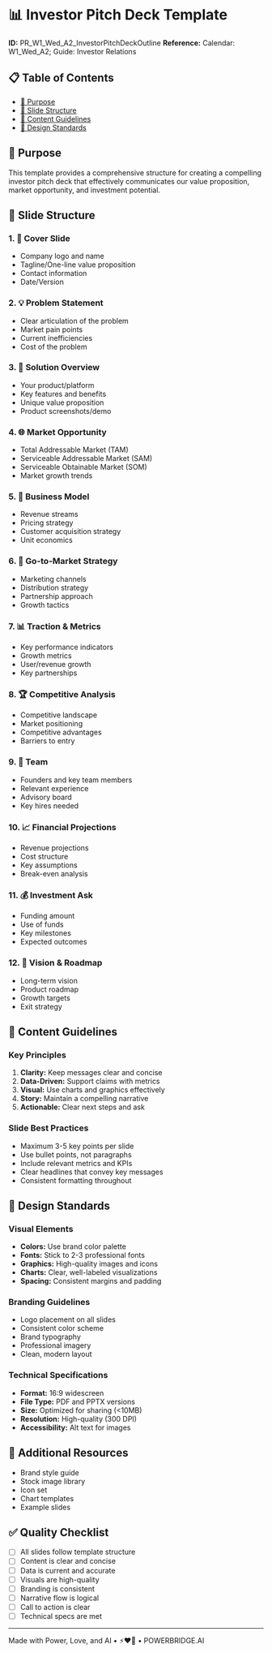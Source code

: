 # 📊 Investor Pitch Deck Template

**ID:** PR_W1_Wed_A2_InvestorPitchDeckOutline
**Reference:** Calendar: W1_Wed_A2; Guide: Investor Relations

## 📋 Table of Contents
- [🎯 Purpose](#-purpose)
- [📑 Slide Structure](#-slide-structure)
- [📝 Content Guidelines](#-content-guidelines)
- [🎨 Design Standards](#-design-standards)

## 🎯 Purpose
This template provides a comprehensive structure for creating a compelling investor pitch deck that effectively communicates our value proposition, market opportunity, and investment potential.

## 📑 Slide Structure

### 1. 🚀 Cover Slide
- Company logo and name
- Tagline/One-line value proposition
- Contact information
- Date/Version

### 2. 💡 Problem Statement
- Clear articulation of the problem
- Market pain points
- Current inefficiencies
- Cost of the problem

### 3. 🎯 Solution Overview
- Your product/platform
- Key features and benefits
- Unique value proposition
- Product screenshots/demo

### 4. 🌐 Market Opportunity
- Total Addressable Market (TAM)
- Serviceable Addressable Market (SAM)
- Serviceable Obtainable Market (SOM)
- Market growth trends

### 5. 💼 Business Model
- Revenue streams
- Pricing strategy
- Customer acquisition strategy
- Unit economics

### 6. 🔄 Go-to-Market Strategy
- Marketing channels
- Distribution strategy
- Partnership approach
- Growth tactics

### 7. 📊 Traction & Metrics
- Key performance indicators
- Growth metrics
- User/revenue growth
- Key partnerships

### 8. 🏆 Competitive Analysis
- Competitive landscape
- Market positioning
- Competitive advantages
- Barriers to entry

### 9. 👥 Team
- Founders and key team members
- Relevant experience
- Advisory board
- Key hires needed

### 10. 📈 Financial Projections
- Revenue projections
- Cost structure
- Key assumptions
- Break-even analysis

### 11. 💰 Investment Ask
- Funding amount
- Use of funds
- Key milestones
- Expected outcomes

### 12. 🎯 Vision & Roadmap
- Long-term vision
- Product roadmap
- Growth targets
- Exit strategy

## 📝 Content Guidelines

### Key Principles
1. **Clarity:** Keep messages clear and concise
2. **Data-Driven:** Support claims with metrics
3. **Visual:** Use charts and graphics effectively
4. **Story:** Maintain a compelling narrative
5. **Actionable:** Clear next steps and ask

### Slide Best Practices
- Maximum 3-5 key points per slide
- Use bullet points, not paragraphs
- Include relevant metrics and KPIs
- Clear headlines that convey key messages
- Consistent formatting throughout

## 🎨 Design Standards

### Visual Elements
- **Colors:** Use brand color palette
- **Fonts:** Stick to 2-3 professional fonts
- **Graphics:** High-quality images and icons
- **Charts:** Clear, well-labeled visualizations
- **Spacing:** Consistent margins and padding

### Branding Guidelines
- Logo placement on all slides
- Consistent color scheme
- Brand typography
- Professional imagery
- Clean, modern layout

### Technical Specifications
- **Format:** 16:9 widescreen
- **File Type:** PDF and PPTX versions
- **Size:** Optimized for sharing (<10MB)
- **Resolution:** High-quality (300 DPI)
- **Accessibility:** Alt text for images

## 📌 Additional Resources
- Brand style guide
- Stock image library
- Icon set
- Chart templates
- Example slides

## ✅ Quality Checklist
- [ ] All slides follow template structure
- [ ] Content is clear and concise
- [ ] Data is current and accurate
- [ ] Visuals are high-quality
- [ ] Branding is consistent
- [ ] Narrative flow is logical
- [ ] Call to action is clear
- [ ] Technical specs are met

---

Made with Power, Love, and AI • ⚡️❤️🤖 • POWERBRIDGE.AI 